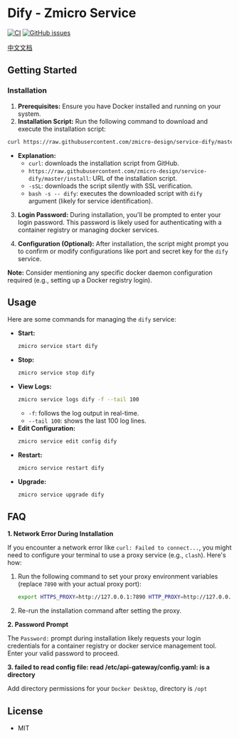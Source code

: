 # Dify - Zmicro Service

[![CI](https://github.com/zmicro-design/service-dify/actions/workflows/ci.yml/badge.svg)](https://github.com/zmicro-design/service-dify/actions/workflows/ci.yml)
[![GitHub issues](https://img.shields.io/github/issues/zmicro-design/service-dify.svg)](https://github.com/zmicro-design/service-dify/issues)

[中文文档](./README_CN.md)


## Getting Started

### Installation

1. **Prerequisites:** Ensure you have Docker installed and running on your system.
2. **Installation Script:** Run the following command to download and execute the installation script:

```bash
curl https://raw.githubusercontent.com/zmicro-design/service-dify/master/install -sSL | bash -s -- dify
```

   - **Explanation:**
     - `curl`: downloads the installation script from GitHub.
     - `https://raw.githubusercontent.com/zmicro-design/service-dify/master/install`: URL of the installation script.
     - `-sSL`: downloads the script silently with SSL verification.
     - `bash -s -- dify`: executes the downloaded script with `dify` argument (likely for service identification).

3. **Login Password:** During installation, you'll be prompted to enter your login password. This password is likely used for authenticating with a container registry or managing docker services.

4. **Configuration (Optional):** After installation, the script might prompt you to confirm or modify configurations like port and secret key for the `dify` service.

**Note:** Consider mentioning any specific docker daemon configuration required (e.g., setting up a Docker registry login).

## Usage

Here are some commands for managing the `dify` service:

* **Start:**
  ```bash
  zmicro service start dify
  ```
* **Stop:**
  ```bash
  zmicro service stop dify
  ```
* **View Logs:**
  ```bash
  zmicro service logs dify -f --tail 100
  ```
    - `-f`: follows the log output in real-time.
    - `--tail 100`: shows the last 100 log lines.
* **Edit Configuration:**
  ```bash
  zmicro service edit config dify
  ```
* **Restart:**
  ```bash
  zmicro service restart dify
  ```
* **Upgrade:**
  ```bash
  zmicro service upgrade dify
  ```

## FAQ

**1. Network Error During Installation**

If you encounter a network error like `curl: Failed to connect...`, you might need to configure your terminal to use a proxy service (e.g., `clash`). Here's how:

1. Run the following command to set your proxy environment variables (replace `7890` with your actual proxy port):

   ```bash
   export HTTPS_PROXY=http://127.0.0.1:7890 HTTP_PROXY=http://127.0.0.1:7890
   ```

2. Re-run the installation command after setting the proxy.

**2. Password Prompt**

The `Password:` prompt during installation likely requests your login credentials for a container registry or docker service management tool. Enter your valid password to proceed.

**3. failed to read config file: read /etc/api-gateway/config.yaml: is a directory**

Add directory permissions for your `Docker Desktop`, directory is `/opt`

## License

* MIT

